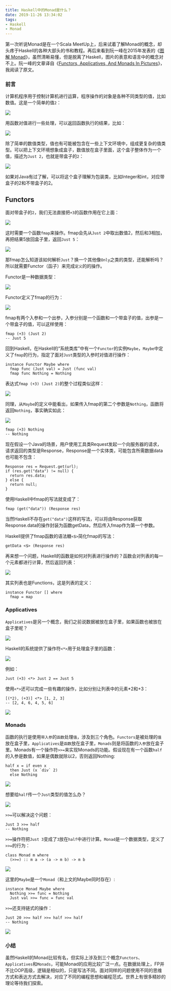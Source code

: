 ```yaml
---
title: Haskell中的Monad是什么？
date: 2019-11-26 13:34:02
tags: 
- Haskell
- Monad
---
```


第一次听说Monad是在一个Scala MeetUp上，后来试着了解Monad的概念，却头疼于Haskell的各种大部头的书和教程。再后来看到阮一峰在2015年发表的《[图解 Monad](http://www.ruanyifeng.com/blog/2015/07/monad.html)》，虽然清晰易懂，但是脱离了Haskell，图片的表意和语言中的概念对不上。阮一峰的文章译自《[Functors, Applicatives, And Monads In Pictures](http://adit.io/posts/2013-04-17-functors,_applicatives,_and_monads_in_pictures.html)》，我阅读了原文。

### 前言

计算机程序用于控制计算机进行运算，程序操作的对象是各种不同类型的值，比如数值。这是一个简单的值`2`：

<img src="1.png" />

用函数对值进行一些处理，可以返回函数执行的结果，比如：

<img src="2.png" />

除了简单的数值类型，值也有可能被包含在一些上下文环境中，组成更复杂的值类型。可以把上下文环境想象成盒子，数值放在盒子里面，这个盒子整体作为一个值，描述为`Just 2`，也就是带盒子的`2`：

<img src="3.png" />

如果对Java有过了解，可以将这个盒子理解为包装类，比如Integer和int，对应带盒子的2和不带盒子的2。

## Functors

面对带盒子的`2`，我们无法直接把`+3`的函数作用在它上面：

<img src="4.png" />

这时需要一个函数`fmap`来操作。fmap会先从`Just 2`中取出数值2，然后和3相加，再把结果5放回盒子里，返回`Just 5`：

<img src="5.png" />

那fmap怎么知道该如何解析`Just`？换一个其他像`Only`之类的类型，还能解析吗？所以就需要Functor（函子）来完成`定义`的的操作。

Functor是一种数据类型：

<img src="6.png" />

Functor定义了fmap的行为：

<img src="7.png" />

fmap有两个入参和一个出参，入参分别是一个函数和一个带盒子的值，出参是一个带盒子的值，可以这样使用：

```
fmap (+3) (Just 2)
-- Just 5
```

回到Haskell，在Haskell的“系统类库”中有一个`Functor`的实例`Maybe`，`Maybe`中定义了`fmap`的行为，指定了面对`Just`类型的入参时对值进行操作：

```
instance Functor Maybe where
  fmap func (Just val) = Just (func val)
  fmap func Nothing = Nothing
```

表达式`fmap (+3) (Just 2)`的整个过程类似这样：

<img src="8.png" />

同理，从`Maybe`的定义中能看出，如果传入fmap的第二个参数是`Nothing`，函数将返回`Nothing`，事实确实如此：

<img src="9.png" />

```
fmap (+3) Nothing
-- Nothing
```

现在假设一个Java的场景，用户使用工具类Request发起一个向服务器的请求，请求返回的类型是Response，Response是一个实体类，可能包含所需数据data也可能不包含：

```
Response res = Request.get(url);
if (res.get("data") != null) {
  return res.data;
} else {
  return null;
}
```

使用Haskell中fmap的写法就变成了：

```
fmap (get("data")) (Response res)
```

当然Haskell不存在`get("data")`这样的写法，可以将由Response获取Response.data的操作封装为函数getData，然后传入fmap作为第一个参数。

Haskell提供了fmap函数的语法糖`<$>`简化fmap的写法：

```
getData <$> (Response res)
```

再来想一个问题，Haskell的函数是如何对列表进行操作的？函数会对列表的每一个元素都进行计算，然后返回列表：

<img src="10.png" />

其实列表也是Functions，这是列表的定义：

```
instance Functor [] where
  fmap = map
```

### Applicatives

`Applicatives`是另一个概念，我们之前说数据被放在盒子里，如果函数也被放在盒子里呢？

<img src="11.png" />

Haskell的系统提供了操作符`<*>`用于处理盒子里的函数：

<img src="12.png" />

例如：

```
Just (+3) <*> Just 2 == Just 5
```

使用`<*>`还可以完成一些有趣的操作，比如分别让列表中的元素*2和+3：

```
[(*2), (+3)] <*> [1, 2, 3]
-- [2, 4, 6, 4, 5, 6]
```

<img src="13.png" />

### Monads

函数的执行是使用`带入参`的`函数`处理`值`，涉及到三个角色。`Functors`是被处理的`值`放在盒子里，`Applicatives`是`函数`放在盒子里，`Monads`则是将函数的`入参`放在盒子里。Monads有一个操作符`>>=`来实现Monads的功能。假设现在有一个函数`half`的入参是数值，如果是偶数就除以2，否则返回Nothing:

```
half x = if even x
  then Just (x `div` 2)
  else Nothing
```

<img src="14.png" />

想要给`half`传一个`Just`类型的值怎么办？

<img src="15.png" />

`>>=`可以解决这个问题：

```
Just 3 >>= half
-- Nothing
```

`>>=`操作符把`Just 3`变成了`3`放在`half`中进行计算。`Monad`是一个数据类型，定义了`>>=`的行为：

```
class Monad m where
  (>>=) :: m a -> (a -> m b) -> m b
```

<img src="16.png" />

这里的`Maybe`是一个`Monad`（和上文的Maybe同时存在）:

```
instance Monad Maybe where
  Nothing >>= func = Nothing
  Just val >>= func = func val
```

`>>=`还支持链式的操作：

```
Just 20 >>= half >>= half >>= half
-- Nothing
```

<img src="17.png" />

### 小结

虽然Haskell的Monad比较有名，但实际上涉及到三个概念`Functors`、`Applicatives`和`Monads`，可能Monad的应用比较广泛一点。在数据处理上，FP并不比OOP高级，逻辑是相似的，只是写法不同。面对同样的问题使用不同的思维方式和表达方式去解决，对应了不同的编程思想和编程范式。世界上有很多精妙的理论等待我们探索。

